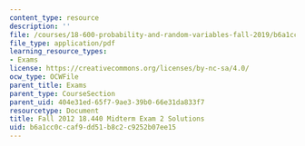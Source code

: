 ```yaml
---
content_type: resource
description: ''
file: /courses/18-600-probability-and-random-variables-fall-2019/b6a1cc0ccaf9dd51b8c2c9252b07ee15_MIT18_600F19_mid2_2012_soln.pdf
file_type: application/pdf
learning_resource_types:
- Exams
license: https://creativecommons.org/licenses/by-nc-sa/4.0/
ocw_type: OCWFile
parent_title: Exams
parent_type: CourseSection
parent_uid: 404e31ed-65f7-9ae3-39b0-66e31da833f7
resourcetype: Document
title: Fall 2012 18.440 Midterm Exam 2 Solutions
uid: b6a1cc0c-caf9-dd51-b8c2-c9252b07ee15
---
```

